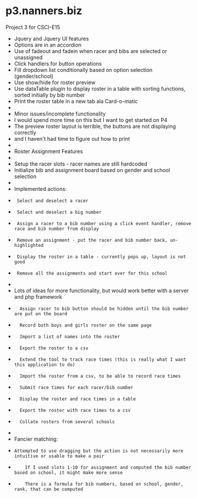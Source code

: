 p3.nanners.biz
==============

Project 3 for CSCI-E15

* Jquery and Jquery UI features
*	Options are in an accordion
*	Use of fadeout and fadein when racer and bibs are selected or unassigned
*	Click handlers for button operations
*	Fill dropdown list conditionally based on option selection (gender/school)
*	Use show/hide for roster preview
*   Use dataTable plugin to display roster in a table with sorting functions, sorted initially by bib number
*   Print the roster table in a new tab ala Card-o-matic
*
* Minor issues/incomplete functionality
*	I would spend more time on this but I want to get started on P4
*	The preview roster layout is terrible, the buttons are not displaying correctly
*	and I haven't had time to figure out how to print
*
* Roster Assignment Features
*
*  Setup the racer slots - racer names are still hardcoded
*  Initialize bib and assignment board based on gender and school selection
*  
*  Implemented actions:
*      Select and deselect a racer
*      Select and deselect a big number
*      Assign a racer to a bib number using a click event handler, remove race and bib number from display
*      Remove an assignment - put the racer and bib number back, un-highlighted
*      Display the roster in a table - currently pops up, layout is not good
*      Remove all the assignments and start over for this school
*
* Lots of ideas for more functionality, but would work better with a server and php framework
*		Assign racer to bib button should be hidden until the bib number are put on the board
* 		Record both boys and girls roster on the same page
* 		Import a list of names into the roster
* 		Export the roster to a csv
*		Extend the tool to track race times (this is really what I want this application to do)
*  		Import the roster from a csv, to be able to record race times
*      	Submit race times for each racer/bib number
*      	Display the roster and race times in a table 
*      	Export the roster with race times to a csv
*      	Collate rosters from several schools
*  
* Fancier matching:
*     Attempted to use dragging but the action is not necessarily more intuitive or usable to make a pair
*         If I used slots 1-10 for assignment and computed the bib number based on school, it might make more sense
*         There is a formula for bib numbers, based on school, gender, rank, that can be computed